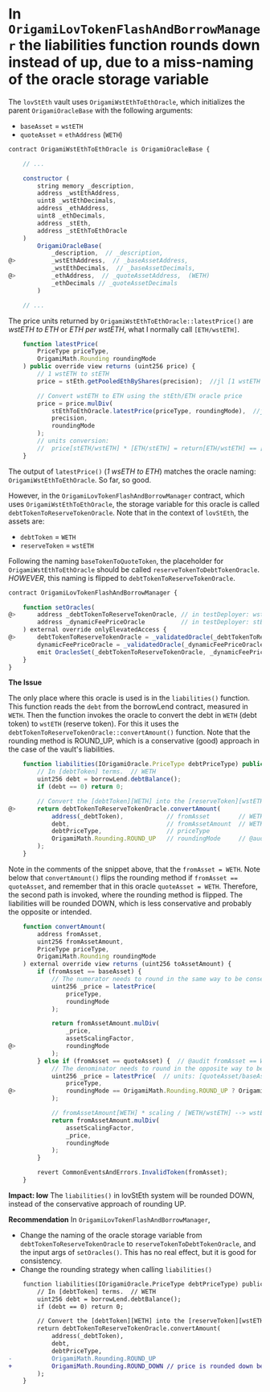 # In `OrigamiLovTokenFlashAndBorrowManager` the liabilities function rounds down instead of up, due to a miss-naming of the oracle storage variable

The `lovStEth` vault uses `OrigamiWstEthToEthOracle`, which initializes the parent `OrigamiOracleBase` with the following arguments:
- `baseAsset` = `wstETH`
- `quoteAsset` = `ethAddress` (`WETH`)

```javascript
contract OrigamiWstEthToEthOracle is OrigamiOracleBase {

	// ...

    constructor (
        string memory _description,
        address _wstEthAddress,
        uint8 _wstEthDecimals,
        address _ethAddress,
        uint8 _ethDecimals,
        address _stEth,
        address _stEthToEthOracle
    ) 
        OrigamiOracleBase(
            _description,  // _description,
@>          _wstEthAddress,  // _baseAssetAddress,
            _wstEthDecimals,  // _baseAssetDecimals,
@>          _ethAddress,  // _quoteAssetAddress,  (WETH)
            _ethDecimals // _quoteAssetDecimals
        )

    // ... 

```

The price units returned by `OrigamiWstEthToEthOracle::latestPrice()` are *wstETH to ETH* or *ETH per wstETH*, what I normally call `[ETH/wstETH]`.

```javascript
    function latestPrice(
        PriceType priceType, 
        OrigamiMath.Rounding roundingMode
    ) public override view returns (uint256 price) {
        // 1 wstETH to stETH
        price = stEth.getPooledEthByShares(precision);  //jl [1 wstETH to stETH] == [stETH per wstETH] == [stETH/wstETH]

        // Convert wstETH to ETH using the stEth/ETH oracle price
        price = price.mulDiv(
            stEthToEthOracle.latestPrice(priceType, roundingMode),  //jl stEthToEth == [1 stETH to ETH] == [ETH per stETH] == [ETH/stETH]
            precision,
            roundingMode
        );
        // units conversion:
        //  price[stETH/wstETH] * [ETH/stETH] = return[ETH/wstETH] == [1 wstETH to ETH]
    }
```

The output of `latestPrice()` (*1 wsETH to ETH*) matches the oracle naming: `OrigamiWstEthToEthOracle`. So far, so good.

However, in the `OrigamiLovTokenFlashAndBorrowManager` contract, which uses `OrigamiWstEthToEthOracle`, the storage variable for this oracle is called `debtTokenToReserveTokenOracle`. Note that in the context of `lovStEth`, the assets are:
- `debtToken` = `WETH`
- `reserveToken` = `wstETH`

Following the naming `baseTokenToQuoteToken`, the placeholder for `OrigamiWstEthToEthOracle` should be called `reserveTokenToDebtTokenOracle`. *HOWEVER*, this naming is flipped to `debtTokenToReserveTokenOracle`.

```javascript
contract OrigamiLovTokenFlashAndBorrowManager {

	function setOracles(
@>		address _debtTokenToReserveTokenOracle, // in testDeployer: wstEthToEthOracle  ... which should be called "reserveTokenToDebtToken". @audit-issue naming seems inverted
		address _dynamicFeePriceOracle  		// in testDeployer: stEthToEthOracle
	) external override onlyElevatedAccess {
@>      debtTokenToReserveTokenOracle = _validatedOracle(_debtTokenToReserveTokenOracle, address(_reserveToken), address(_debtToken));  // @audit-issue storage variable naming is also inverted
        dynamicFeePriceOracle = _validatedOracle(_dynamicFeePriceOracle, dynamicFeeOracleBaseToken, address(_debtToken));
        emit OraclesSet(_debtTokenToReserveTokenOracle, _dynamicFeePriceOracle);
    }
}
```

**The Issue**

The only place where this oracle is used is in the `liabilities()` function. This function reads the `debt` from the borrowLend contract, measured in `WETH`. Then the function invokes the oracle to convert the debt in `WETH` (debt token) to `wstETH` (reserve token). For this it uses the `debtTokenToReserveTokenOracle::convertAmount()` function. Note that the rounding method is ROUND_UP, which is a conservative (good) approach in the case of the vault's liabilities. 

```javascript
    function liabilities(IOrigamiOracle.PriceType debtPriceType) public override(OrigamiAbstractLovTokenManager,IOrigamiLovTokenManager) view returns (uint256) {
        // In [debtToken] terms.  // WETH
        uint256 debt = borrowLend.debtBalance();
        if (debt == 0) return 0;

        // Convert the [debtToken][WETH] into the [reserveToken][wstETH] terms
@>      return debtTokenToReserveTokenOracle.convertAmount(
            address(_debtToken),  			// fromAsset 		// WETH 
            debt,  							// fromAssetAmount 	// WETH units
            debtPriceType,   				// priceType
            OrigamiMath.Rounding.ROUND_UP  	// roundingMode 	// @audit-issue The intention of rounding up liabilities is correct, however, this will be flipped to DOWN.
        );
    }
```

Note in the comments of the snippet above, that the `fromAsset = WETH`. Note below that `convertAmount()` flips the rounding method if `fromAsset == quoteAsset`, and remember that in this oracle  `quoteAsset = WETH`. Therefore, the second path is invoked, where the rounding method is flipped. The liabilities will be rounded DOWN, which is less conservative and probably the opposite or intended.

```javascript
    function convertAmount(
        address fromAsset,
        uint256 fromAssetAmount,
        PriceType priceType,
        OrigamiMath.Rounding roundingMode 
    ) external override view returns (uint256 toAssetAmount) {
        if (fromAsset == baseAsset) {
            // The numerator needs to round in the same way to be conservative
            uint256 _price = latestPrice(
                priceType, 
                roundingMode
            );

            return fromAssetAmount.mulDiv(
                _price,
                assetScalingFactor,
@>              roundingMode
            );
        } else if (fromAsset == quoteAsset) {  // @audit fromAsset == WETH == quoteAsset
            // The denominator needs to round in the opposite way to be conservative
            uint256 _price = latestPrice(  // units: [quoteAsset/baseAsset] == [WETH/wstETH]
                priceType, 
@>              roundingMode == OrigamiMath.Rounding.ROUND_UP ? OrigamiMath.Rounding.ROUND_DOWN : OrigamiMath.Rounding.ROUND_UP
            );

            // fromAssetAmount[WETH] * scaling / [WETH/wstETH] --> wstETH
            return fromAssetAmount.mulDiv(
                assetScalingFactor,
                _price,
                roundingMode
            );
        }

        revert CommonEventsAndErrors.InvalidToken(fromAsset);
    }
```
**Impact: low**
The `liabilities()` in lovStEth system will be rounded DOWN, instead of the conservative approach of rounding UP.

**Recommendation**
In `OrigamiLovTokenFlashAndBorrowManager`,
- Change the naming of the oracle storage variable from `debtTokenToReserveTokenOracle` to `reserveTokenToDebtTokenOracle`, and the input args of `setOracles()`. This has no real effect, but it is good for consistency.
- Change the rounding strategy when calling `liabilities()`

```diff
    function liabilities(IOrigamiOracle.PriceType debtPriceType) public override(OrigamiAbstractLovTokenManager,IOrigamiLovTokenManager) view returns (uint256) {
        // In [debtToken] terms.  // WETH
        uint256 debt = borrowLend.debtBalance();
        if (debt == 0) return 0;

        // Convert the [debtToken][WETH] into the [reserveToken][wstETH] terms
        return debtTokenToReserveTokenOracle.convertAmount(
            address(_debtToken),
            debt,
            debtPriceType,
-           OrigamiMath.Rounding.ROUND_UP
+           OrigamiMath.Rounding.ROUND_DOWN // price is rounded down because it is expressed as base-to-quote, which is wstETH-to-WETH, and here we convert from WETH to wstETH, so rounding will be inverted.
        );
    }
```

